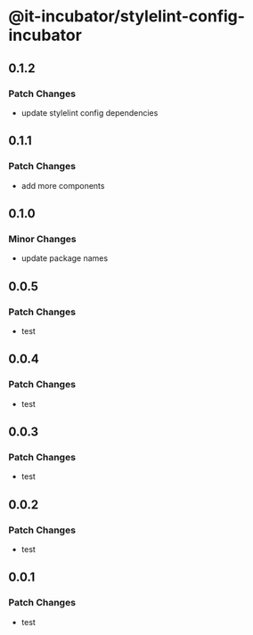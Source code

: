 # @it-incubator/stylelint-config-incubator

## 0.1.2
### Patch Changes

- update stylelint config dependencies

## 0.1.1
### Patch Changes

- add more components

## 0.1.0
### Minor Changes

- update package names

## 0.0.5
### Patch Changes

- test

## 0.0.4
### Patch Changes

- test

## 0.0.3
### Patch Changes

- test

## 0.0.2
### Patch Changes

- test

## 0.0.1
### Patch Changes

- test
